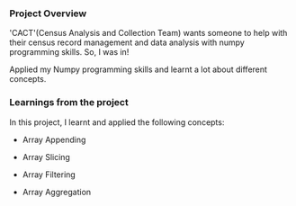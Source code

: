 ### Project Overview

 'CACT'(Census Analysis and Collection Team) wants someone to help with their census record management and data analysis with numpy programming skills. So, I was in! 

Applied my Numpy programming skills and learnt a lot about different concepts.


### Learnings from the project

 In this project, I learnt and applied the following concepts:

- Array Appending

- Array Slicing

- Array Filtering

- Array Aggregation



